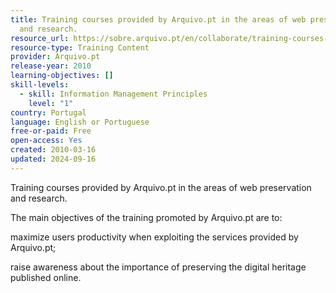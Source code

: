 ```yaml
---
title: Training courses provided by Arquivo.pt in the areas of web preservation
  and research.
resource_url: https://sobre.arquivo.pt/en/collaborate/training-courses-by-arquivo-pt/
resource-type: Training Content
provider: Arquivo.pt
release-year: 2010
learning-objectives: []
skill-levels:
  - skill: Information Management Principles
    level: "1"
country: Portugal
language: English or Portuguese
free-or-paid: Free
open-access: Yes
created: 2010-03-16
updated: 2024-09-16
---
```

Training courses provided by Arquivo.pt in the areas of web preservation and research.

The main objectives of the training promoted by Arquivo.pt are to:

maximize users productivity when exploiting the services provided by Arquivo.pt;

raise awareness about the importance of preserving the digital heritage published online.
